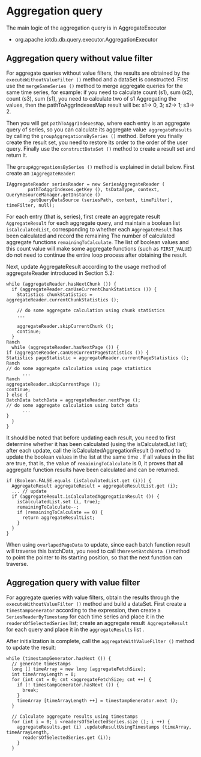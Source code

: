 <!--

    Licensed to the Apache Software Foundation (ASF) under one
    or more contributor license agreements. See the NOTICE file
    distributed with this work for additional information
    regarding copyright ownership. The ASF licenses this file
    to you under the Apache License, Version 2.0 (the
    "License"); you may not use this file except in compliance
    with the License. You may obtain a copy of the License at

        http://www.apache.org/licenses/LICENSE-2.0

    Unless required by applicable law or agreed to in writing,
    software distributed under the License is distributed on an
    "AS IS" BASIS, WITHOUT WARRANTIES OR CONDITIONS OF ANY
    KIND, either express or implied. See the License for the
    specific language governing permissions and limitations
    under the License.

-->

# Aggregation query

The main logic of the aggregation query is in AggregateExecutor

* org.apache.iotdb.db.query.executor.AggregationExecutor

## Aggregation query without value filter

For aggregate queries without value filters, the results are obtained by the `executeWithoutValueFilter ()` method and a dataSet is constructed. First use the `mergeSameSeries ()` method to merge aggregate queries for the same time series, for example: if you need to calculate count (s1), sum (s2), count (s3), sum (s1), you need to calculate two of s1 Aggregating the values, then the pathToAggrIndexesMap result will be: s1-> 0, 3; s2-> 1; s3-> 2.

Then you will get `pathToAggrIndexesMap`, where each entry is an aggregate query of series, so you can calculate its aggregate value` aggregateResults` by calling the `groupAggregationsBySeries ()` method. Before you finally create the result set, you need to restore its order to the order of the user query. Finally use the `constructDataSet ()` method to create a result set and return it.

The `groupAggregationsBySeries ()` method is explained in detail below. First create an `IAggregateReader`:
```
IAggregateReader seriesReader = new SeriesAggregateReader (
        pathToAggrIndexes.getKey (), tsDataType, context, QueryResourceManager.getInstance ()
        .getQueryDataSource (seriesPath, context, timeFilter), timeFilter, null);
```

For each entry (that is, series), first create an aggregate result `AggregateResult` for each aggregate query, and maintain a boolean list` isCalculatedList`, corresponding to whether each `AggregateResult` has been calculated and record the remaining The number of calculated aggregate functions `remainingToCalculate`. The list of boolean values ​​and this count value will make some aggregate functions (such as `FIRST_VALUE`) do not need to continue the entire loop process after obtaining the result.

Next, update AggregateResult according to the usage method of aggregateReader introduced in Section 5.2:

```
while (aggregateReader.hasNextChunk ()) {
  if (aggregateReader.canUseCurrentChunkStatistics ()) {
    Statistics chunkStatistics = aggregateReader.currentChunkStatistics ();
    
    // do some aggregate calculation using chunk statistics
    ...
    
    aggregateReader.skipCurrentChunk ();
    continue;
  }
Ranch
  while (aggregateReader.hasNextPage ()) {
if (aggregateReader.canUseCurrentPageStatistics ()) {
Statistics pageStatistic = aggregateReader.currentPageStatistics ();
Ranch
// do some aggregate calculation using page statistics
      ...
Ranch
aggregateReader.skipCurrentPage ();
continue;
} else {
BatchData batchData = aggregateReader.nextPage ();
// do some aggregate calculation using batch data
      ...
}
  }
}
```

It should be noted that before updating each result, you need to first determine whether it has been calculated (using the isCalculatedList list); after each update, call the isCalculatedAggregationResult () method to update the boolean values ​​in the list at the same time . If all values ​​in the list are true, that is, the value of `remainingToCalculate` is 0, it proves that all aggregate function results have been calculated and can be returned.
```
if (Boolean.FALSE.equals (isCalculatedList.get (i))) {
  AggregateResult aggregateResult = aggregateResultList.get (i);
  ... // update
  if (aggregateResult.isCalculatedAggregationResult ()) {
    isCalculatedList.set (i, true);
    remainingToCalculate--;
    if (remainingToCalculate == 0) {
      return aggregateResultList;
    }
  }
}
```

When using `overlapedPageData` to update, since each batch function result will traverse this batchData, you need to call the` resetBatchData () `method to point the pointer to its starting position, so that the next function can traverse.

## Aggregation query with value filter
For aggregate queries with value filters, obtain the results through the `executeWithoutValueFilter ()` method and build a dataSet. First create a `timestampGenerator` according to the expression, then create a` SeriesReaderByTimestamp` for each time series and place it in the `readersOfSelectedSeries` list; create an aggregate result` AggregateResult` for each query and place it in the `aggregateResults` list .

After initialization is complete, call the `aggregateWithValueFilter ()` method to update the result:
```
while (timestampGenerator.hasNext ()) {
  // generate timestamps
  long [] timeArray = new long [aggregateFetchSize];
  int timeArrayLength = 0;
  for (int cnt = 0; cnt <aggregateFetchSize; cnt ++) {
    if (! timestampGenerator.hasNext ()) {
      break;
    }
    timeArray [timeArrayLength ++] = timestampGenerator.next ();
  }

  // Calculate aggregate results using timestamps
  for (int i = 0; i <readersOfSelectedSeries.size (); i ++) {
    aggregateResults.get (i) .updateResultUsingTimestamps (timeArray, timeArrayLength,
      readersOfSelectedSeries.get (i));
    }
  }
```
